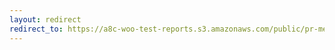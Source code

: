 ```yaml
---
layout: redirect
redirect_to: https://a8c-woo-test-reports.s3.amazonaws.com/public/pr-merge/41244/api/index.html
---
```

